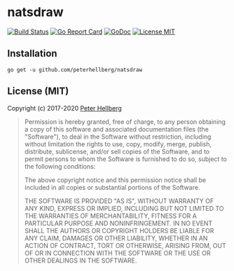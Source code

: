 # natsdraw

[![Build Status](https://travis-ci.org/peterhellberg/natsdraw.svg?branch=master)](https://travis-ci.org/peterhellberg/natsdraw)
[![Go Report Card](https://goreportcard.com/badge/github.com/peterhellberg/natsdraw)](https://goreportcard.com/report/github.com/peterhellberg/natsdraw)
[![GoDoc](https://img.shields.io/badge/godoc-reference-blue.svg?style=flat)](https://godoc.org/github.com/peterhellberg/natsdraw)
[![License MIT](https://img.shields.io/badge/license-MIT-lightgrey.svg?style=flat)](https://github.com/peterhellberg/natsdraw#license-mit)

## Installation

    go get -u github.com/peterhellberg/natsdraw

## License (MIT)

Copyright (c) 2017-2020 [Peter Hellberg](https://c7.se)

> Permission is hereby granted, free of charge, to any person obtaining
> a copy of this software and associated documentation files (the "Software"),
> to deal in the Software without restriction, including without limitation
> the rights to use, copy, modify, merge, publish, distribute, sublicense,
> and/or sell copies of the Software, and to permit persons to whom the
> Software is furnished to do so, subject to the following conditions:
>
> The above copyright notice and this permission notice shall be included
> in all copies or substantial portions of the Software.
>
> THE SOFTWARE IS PROVIDED "AS IS", WITHOUT WARRANTY OF ANY KIND,
> EXPRESS OR IMPLIED, INCLUDING BUT NOT LIMITED TO THE WARRANTIES
> OF MERCHANTABILITY, FITNESS FOR A PARTICULAR PURPOSE AND NONINFRINGEMENT.
> IN NO EVENT SHALL THE AUTHORS OR COPYRIGHT HOLDERS BE LIABLE FOR ANY CLAIM,
> DAMAGES OR OTHER LIABILITY, WHETHER IN AN ACTION OF CONTRACT,
> TORT OR OTHERWISE, ARISING FROM, OUT OF OR IN CONNECTION WITH THE SOFTWARE
> OR THE USE OR OTHER DEALINGS IN THE SOFTWARE.

